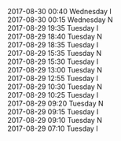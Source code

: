 2017-08-30 00:40 Wednesday  I  
2017-08-30 00:15 Wednesday  N  
2017-08-29 19:35 Tuesday  I  
2017-08-29 18:40 Tuesday  N  
2017-08-29 18:35 Tuesday  I  
2017-08-29 15:35 Tuesday  N  
2017-08-29 15:30 Tuesday  I  
2017-08-29 13:00 Tuesday  N  
2017-08-29 12:55 Tuesday  I  
2017-08-29 10:30 Tuesday  N  
2017-08-29 10:25 Tuesday  I  
2017-08-29 09:20 Tuesday  N  
2017-08-29 09:15 Tuesday  I  
2017-08-29 09:10 Tuesday  N  
2017-08-29 07:10 Tuesday  I  
